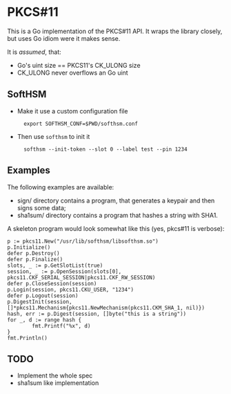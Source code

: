 # PKCS#11

This is a Go implementation of the PKCS#11 API. It wraps the library closely, but uses Go idiom
were it makes sense.

It is *assumed*, that:

* Go's uint size == PKCS11's CK_ULONG size
* CK_ULONG never overflows an Go uint

## SoftHSM

* Make it use a custom configuration file

        export SOFTHSM_CONF=$PWD/softhsm.conf

* Then use `softhsm` to init it

        softhsm --init-token --slot 0 --label test --pin 1234

## Examples

The following examples are available:

* sign/ directory contains a program, that generates a keypair and then signs
    some data;
* sha1sum/ directory contains a program that hashes a string with SHA1.

A skeleton program would look somewhat like this (yes, pkcs#11 is verbose):

    p := pkcs11.New("/usr/lib/softhsm/libsofthsm.so")
    p.Initialize()
    defer p.Destroy()
    defer p.Finalize()
    slots, _ := p.GetSlotList(true)
    session, _ := p.OpenSession(slots[0], pkcs11.CKF_SERIAL_SESSION|pkcs11.CKF_RW_SESSION)
    defer p.CloseSession(session)
    p.Login(session, pkcs11.CKU_USER, "1234")
    defer p.Logout(session)
    p.DigestInit(session, []*pkcs11.Mechanism{pkcs11.NewMechanism(pkcs11.CKM_SHA_1, nil)})
    hash, err := p.Digest(session, []byte("this is a string"))
    for _, d := range hash {
            fmt.Printf("%x", d)
    }
    fmt.Println()

## TODO

* Implement the whole spec
* sha1sum like implementation
